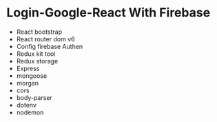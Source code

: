 # Login-Google-React With Firebase

- React bootstrap
- React router dom v6
- Config firebase Authen
- Redux kit tool
- Redux storage
- Express 
- mongoose
- morgan
- cors
- body-parser
- dotenv
- nodemon

